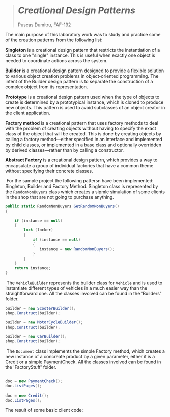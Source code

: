 > # *Creational Design Patterns*
>
> 
>
> Puscas Dumitru, FAF-192

The main purpose of this laboratory work was to study and practice some of the creation patterns from the following list:

**Singleton** is a creational design pattern that restricts the instantiation of a class to one "single" instance. This is useful when exactly one object is needed to coordinate actions across the system.

**Builder** is a creational design pattern designed to provide a flexible solution to various object creation problems in object-oriented programming. The intent of the Builder design pattern is to separate the construction of a complex object from its representation.

**Prototype** is a creational design pattern used when the type of objects to create is determined by a prototypical instance, which is cloned to produce new objects. This pattern is used to avoid subclasses of an object creator in the client application.

**Factory method** is a creational pattern that uses factory methods to deal with the problem of creating objects without having to specify the exact class of the object that will be created. This is done by creating objects by calling a factory method—either specified in an interface and implemented by child classes, or implemented in a base class and optionally overridden by derived classes—rather than by calling a constructor.

**Abstract Factory** is a creational design pattern, which provides a way to encapsulate a group of individual factories that have a common theme without specifying their concrete classes.

​	For the sample project the following pattersn have been implemented: Singleton, Builder and Factory Method. Singleton class is represented by the `RandomNonBuyers` class which creates a sipmle simulation of some clients in the shop that are not going to purchase anything.

```c#
public static RandomNonBuyers GetRandomNonBuyers()
{
         
    if (instance == null)
    {
        lock (locker)
        {
            if (instance == null)
            {
               instance = new RandomNonBuyers();
            }
        }
    }
    return instance;
}
```

​	The `VehicleBuilder` represents the builder class for `Vehicle` and is used to instantiate different types of vehicles in a much easier way than the straightforward one. All the classes involved can be found in the 'Builders' folder.

```c#
builder = new ScooterBuilder();
shop.Construct(builder);

builder = new MotorCycleBuilder();
shop.Construct(builder);
            
builder = new CarBuilder();
shop.Construct(builder);
```

​	The `Document` class implements the simple Factory method, which creates a new instance of a concreate product by a given parameter, either it is a Credit or a simple PaymentCheck. All the classes involved can be found in the 'FactoryStuff' folder.

```c#

doc = new PaymentCheck();
doc.ListPages();
            
doc = new Credit();
doc.ListPages();

```

The result of some basic client code:


![]()
